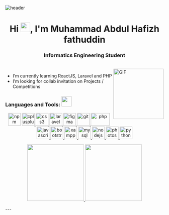 ![header](https://user-images.githubusercontent.com/59575502/127335491-fdba1874-e943-4d3c-ab8c-678ffe22f8b8.png)

<!-- ![Profile views](https://visitor-badge.glitch.me/badge?page_id=DzakiYusuf) -->
<h1 align="center">Hi <img src = "https://raw.githubusercontent.com/MartinHeinz/MartinHeinz/master/wave.gif" width = 30px>, I'm Muhammad Abdul Hafizh fathuddin</h1>
<h3 align="center">Informatics Engineering Student</h3>
</br>
<img align="right" alt="GIF" height="160px" src="https://media.giphy.com/media/du3J3cXyzhj75IOgvA/giphy.gif" />

-  I’m currently learning ReactJS, Laravel and PHP 
-  I’m looking for collab invitation on Projects / Competitions

  <h3 align="left">Languages and Tools: <img src = "https://media2.giphy.com/media/QssGEmpkyEOhBCb7e1/giphy.gif?cid=ecf05e47a0n3gi1bfqntqmob8g9aid1oyj2wr3ds3mg700bl&rid=giphy.gif" width = 32px></h3>
<p align="center" <a href="https://www.npmjs.com/" target="_blank"> <img src="https://img.icons8.com/color/512/npm.png" alt="npm" width="40" height="40"/> </a> <a href="https://cplusplus.com/" target="_blank"> <img src="https://img.icons8.com/color/512/c-plus-plus-logo.png" alt="cplusplus" width="40" height="40"/> </a> <a href="https://www.w3schools.com/css/" target="_blank"> <img src="https://img.icons8.com/color/512/css3.png" alt="css3" width="40" height="40"/> </a>  <a href="https://laravel.com/" target="_blank"> <img src="https://upload.wikimedia.org/wikipedia/commons/thumb/9/9a/Laravel.svg/985px-Laravel.svg.png" alt="laravel" width="40" height="40"/> </a><a href="https://www.figma.com/" target="_blank"> <img src="https://www.vectorlogo.zone/logos/figma/figma-icon.svg" alt="figma" width="40" height="40"/> </a> <a href="https://git-scm.com/" target="_blank"> <img src="https://www.vectorlogo.zone/logos/git-scm/git-scm-icon.svg" alt="git" width="40" height="40"/> </a> <a href="https://www.php.net/" target="_blank"> <img src="https://upload.wikimedia.org/wikipedia/commons/thumb/2/27/PHP-logo.svg/2560px-PHP-logo.svg.png" alt="php" width="60" height="40"/> </a> </a> <a href="https://developer.mozilla.org/en-US/docs/Web/JavaScript" target="_blank"> <img src="https://upload.wikimedia.org/wikipedia/commons/thumb/9/99/Unofficial_JavaScript_logo_2.svg/2048px-Unofficial_JavaScript_logo_2.svg.png" alt="javascript" width="40" height="40"/> </a> <a href="https://getbootstrap.com/docs/5.2/getting-started/introduction/" target="_blank"> <img src="https://img.icons8.com/color/512/bootstrap.png" alt="bootstrap" width="40" height="40"/> </a> <a href="https://www.apachefriends.org/" target="_blank"> <img src="https://seeklogo.com/images/X/xampp-logo-1C1A9E3689-seeklogo.com.png" alt="xampp" width="40" height="40"/> </a> <a href="https://code.visualstudio.com/" target="_blank">  <a href="https://www.mysql.com/" target="_blank"> <img src="https://img.icons8.com/fluency/512/mysql-logo.png" alt="mysql" width="40" height="40"/> </a> <a href="https://nodejs.org" target="_blank"> <img src="https://img.icons8.com/color/512/nodejs.png" alt="nodejs" width="40" height="40"/> </a> <a href="https://www.photoshop.com/en" target="_blank"> <img src="https://img.icons8.com/color/512/adobe-photoshop--v1.png" alt="photoshop" width="40" height="40"/> </a> <a href="https://www.python.org/" target="_blank"> <img src="https://img.icons8.com/color/512/python.png" alt="python" width="40" height="40"/>  </p>


<p align="center">
<a href="https://github.com/revodvuradz">
    <img height="180em" src="https://github-profile-trophy.vercel.app/?username=revodvuradz&theme=onestar&no-frame=true&column=1&row=1"/>
    <img height="180em" src="http://github-readme-streak-stats.herokuapp.com?user=revodvuradz&theme=gotham&hide_border=true&date_format=M%20j%5B%2C%20Y%5D"/>
</a>
</p>
---
